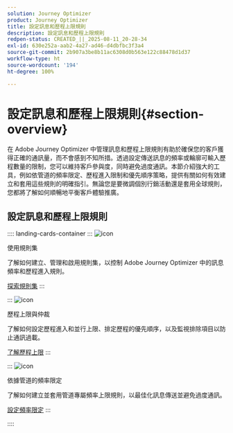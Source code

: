 ```yaml
---
solution: Journey Optimizer
product: Journey Optimizer
title: 設定訊息和歷程上限規則
description: 設定訊息和歷程上限規則
redpen-status: CREATED_||_2025-08-11_20-28-34
exl-id: 630e252a-aab2-4a27-ad46-d4dbfbc3f3a4
source-git-commit: 2b907a3be8b11ac6308d0b563e122c88478d1d37
workflow-type: ht
source-wordcount: '194'
ht-degree: 100%

---
```


# 設定訊息和歷程上限規則{#section-overview}

在 Adobe Journey Optimizer 中管理訊息和歷程上限規則有助於確保您的客戶獲得正確的通訊量，而不會感到不知所措。透過設定傳送訊息的頻率或輪廓可輸入歷程數量的限制，您可以維持客戶參與度，同時避免過度通訊。本節介紹強大的工具，例如依管道的頻率限定、歷程進入限制和優先順序策略，提供有關如何有效建立和套用這些規則的明確指引。無論您是要微調個別行銷活動還是套用全球規則，您都將了解如何順暢地平衡客戶體驗推廣。

## 設定訊息和歷程上限規則

:::: landing-cards-container
:::
![icon](https://cdn.experienceleague.adobe.com/icons/gear.svg)

使用規則集

了解如何建立、管理和啟用規則集，以控制 Adobe Journey Optimizer 中的訊息頻率和歷程進入規則。

[探索規則集](../using/conflict-prioritization/rule-sets.md)
:::

:::
![icon](https://cdn.experienceleague.adobe.com/icons/list-check.svg)

歷程上限與仲裁

了解如何設定歷程進入和並行上限、排定歷程的優先順序，以及監視排除項目以防止通訊過載。

[了解歷程上限](../using/conflict-prioritization/journey-capping.md)
:::

:::
![icon](https://cdn.experienceleague.adobe.com/icons/circle-play.svg)

依據管道的頻率限定

了解如何建立並套用管道專屬頻率上限規則，以最佳化訊息傳送並避免過度通訊。

[設定頻率限定](../using/conflict-prioritization/channel-capping.md)
:::

::::
